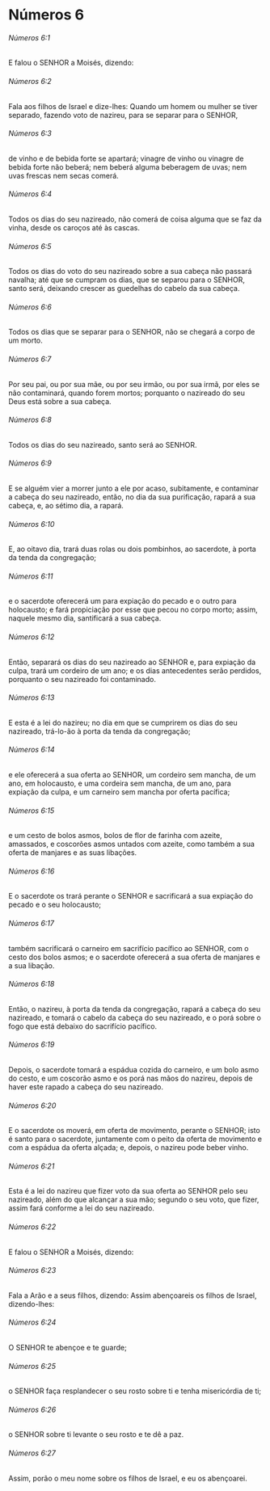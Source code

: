 # Números 6

###### Números 6:1

E falou o SENHOR a Moisés, dizendo:

###### Números 6:2

Fala aos filhos de Israel e dize-lhes: Quando um homem ou mulher se tiver separado, fazendo voto de nazireu, para se separar para o SENHOR,

###### Números 6:3

de vinho e de bebida forte se apartará; vinagre de vinho ou vinagre de bebida forte não beberá; nem beberá alguma beberagem de uvas; nem uvas frescas nem secas comerá.

###### Números 6:4

Todos os dias do seu nazireado, não comerá de coisa alguma que se faz da vinha, desde os caroços até às cascas.

###### Números 6:5

Todos os dias do voto do seu nazireado sobre a sua cabeça não passará navalha; até que se cumpram os dias, que se separou para o SENHOR, santo será, deixando crescer as guedelhas do cabelo da sua cabeça.

###### Números 6:6

Todos os dias que se separar para o SENHOR, não se chegará a corpo de um morto.

###### Números 6:7

Por seu pai, ou por sua mãe, ou por seu irmão, ou por sua irmã, por eles se não contaminará, quando forem mortos; porquanto o nazireado do seu Deus está sobre a sua cabeça.

###### Números 6:8

Todos os dias do seu nazireado, santo será ao SENHOR.

###### Números 6:9

E se alguém vier a morrer junto a ele por acaso, subitamente, e contaminar a cabeça do seu nazireado, então, no dia da sua purificação, rapará a sua cabeça, e, ao sétimo dia, a rapará.

###### Números 6:10

E, ao oitavo dia, trará duas rolas ou dois pombinhos, ao sacerdote, à porta da tenda da congregação;

###### Números 6:11

e o sacerdote oferecerá um para expiação do pecado e o outro para holocausto; e fará propiciação por esse que pecou no corpo morto; assim, naquele mesmo dia, santificará a sua cabeça.

###### Números 6:12

Então, separará os dias do seu nazireado ao SENHOR e, para expiação da culpa, trará um cordeiro de um ano; e os dias antecedentes serão perdidos, porquanto o seu nazireado foi contaminado.

###### Números 6:13

E esta é a lei do nazireu; no dia em que se cumprirem os dias do seu nazireado, trá-lo-ão à porta da tenda da congregação;

###### Números 6:14

e ele oferecerá a sua oferta ao SENHOR, um cordeiro sem mancha, de um ano, em holocausto, e uma cordeira sem mancha, de um ano, para expiação da culpa, e um carneiro sem mancha por oferta pacífica;

###### Números 6:15

e um cesto de bolos asmos, bolos de flor de farinha com azeite, amassados, e coscorões asmos untados com azeite, como também a sua oferta de manjares e as suas libações.

###### Números 6:16

E o sacerdote os trará perante o SENHOR e sacrificará a sua expiação do pecado e o seu holocausto;

###### Números 6:17

também sacrificará o carneiro em sacrifício pacífico ao SENHOR, com o cesto dos bolos asmos; e o sacerdote oferecerá a sua oferta de manjares e a sua libação.

###### Números 6:18

Então, o nazireu, à porta da tenda da congregação, rapará a cabeça do seu nazireado, e tomará o cabelo da cabeça do seu nazireado, e o porá sobre o fogo que está debaixo do sacrifício pacífico.

###### Números 6:19

Depois, o sacerdote tomará a espádua cozida do carneiro, e um bolo asmo do cesto, e um coscorão asmo e os porá nas mãos do nazireu, depois de haver este rapado a cabeça do seu nazireado.

###### Números 6:20

E o sacerdote os moverá, em oferta de movimento, perante o SENHOR; isto é santo para o sacerdote, juntamente com o peito da oferta de movimento e com a espádua da oferta alçada; e, depois, o nazireu pode beber vinho.

###### Números 6:21

Esta é a lei do nazireu que fizer voto da sua oferta ao SENHOR pelo seu nazireado, além do que alcançar a sua mão; segundo o seu voto, que fizer, assim fará conforme a lei do seu nazireado.

###### Números 6:22

E falou o SENHOR a Moisés, dizendo:

###### Números 6:23

Fala a Arão e a seus filhos, dizendo: Assim abençoareis os filhos de Israel, dizendo-lhes:

###### Números 6:24

O SENHOR te abençoe e te guarde;

###### Números 6:25

o SENHOR faça resplandecer o seu rosto sobre ti e tenha misericórdia de ti;

###### Números 6:26

o SENHOR sobre ti levante o seu rosto e te dê a paz.

###### Números 6:27

Assim, porão o meu nome sobre os filhos de Israel, e eu os abençoarei.

